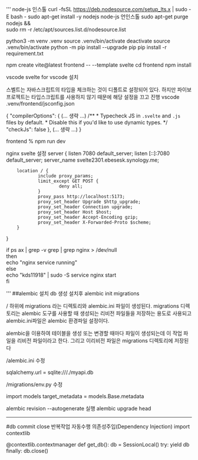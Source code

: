'''
node-js 인스톨
curl -fsSL https://deb.nodesource.com/setup_lts.x | sudo -E bash -
sudo apt-get install -y nodejs
node-js 언인스톨
sudo apt-get purge nodejs &&\
sudo rm -r /etc/apt/sources.list.d/nodesource.list

python3 -m venv .venv
source .venv/bin/activate
deactivate
source .venv/bin/activate
python -m pip install --upgrade pip
pip install -r requirement.txt

npm create vite@latest frontend -- --template svelte
cd frontend
npm install

vscode svelte for vscode 설치

스벨트는 자바스크립트의 타입을 체크하는 것이 디폴트로 설정되어 있다. 
하지만 파이보 프로젝트는 타입스크립트를 사용하지 않기 때문에 해당 설정을 끄고 진행
vscode .venv/frontend/jsconfig.json

{
  "compilerOptions": {
    (... 생략 ...)
    /**
     * Typecheck JS in `.svelte` and `.js` files by default.
     * Disable this if you'd like to use dynamic types.
     */
    "checkJs": false
  },
  (... 생략 ...)
}

frontend % npm run dev


nginx svelte 설정
server {
        listen 7080 default_server;
        listen [::]:7080 default_server;
        server_name svelte2301.ebesesk.synology.me;

        location / {
                include proxy_params;
                limit_except GET POST {
                        deny all;
                }
                proxy_pass http://localhost:5173;
                proxy_set_header Upgrade $http_upgrade;
                proxy_set_header Connection upgrade;
                proxy_set_header Host $host;
                proxy_set_header Accept-Encoding gzip;
                proxy_set_header X-Forwarded-Proto $scheme;
        }
}



if ps ax | grep -v grep | grep nginx > /dev/null                                                       
then                                                                                                   
        echo "nginx service running"                                                                   
else                                                                                                   
        echo "kds11918" | sudo -S service nginx start                                                                            
fi 

'''
##alembic 설치 db 생성
설치후
alembic init migrations

/ 하위에 migrations 라는 디렉토리와 alembic.ini 파일이 생성된다.
migrations 디렉토리는 alembic 도구를 사용할 때 생성되는 리비전 파일들을
저장하는 용도로 사용되고 alembic.ini파일은 alembic 환경파일 설정이다.

alembic을 이용하여 테이블을 생성 또는 변경할 때마다 파일이 생성되는데 
이 작업 파일을 리비전 파일이라고 한다. 그리고 이리비전 파일은 
migrations 디렉토리에 저장된다

/alembic.ini 수정

sqlalchemy.url = sqlite:///./myapi.db

/migrations/env.py 수정

import models
target_metadata = models.Base.metadata

alembic revision --autogenerate 실행
alembic upgrade head

-----------------------------------------

#db commit close 반복작업 자동수행 의존성주입(Dependency Injection)
import contextlib


@contextlib.contextmanager
def get_db():
    db = SessionLocal()
    try:
        yield db
    finally:
        db.close()

